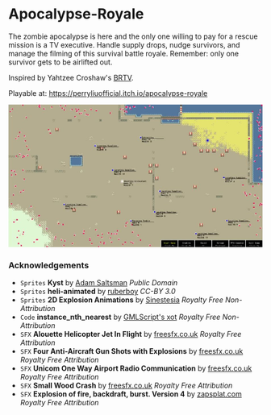 # Apocalypse-Royale
The zombie apocalypse is here and the only one willing to pay for a rescue mission is a TV executive. Handle supply drops, nudge survivors, and manage the filming of this survival battle royale. Remember: only one survivor gets to be airlifted out.

Inspired by Yahtzee Croshaw's [BRTV](https://yzcroshaw.itch.io/brtv).

Playable at: https://perryliuofficial.itch.io/apocalypse-royale

![Screenshot](/Screenshot1.jpg)

### Acknowledgements
- `Sprites` **Kyst** by [Adam Saltsman](https://adamatomic.itch.io/kyst) *Public Domain*
- `Sprites` **heli-animated** by [ruberboy](https://opengameart.org/content/heli-animated) *CC-BY 3.0*
- `Sprites` **2D Explosion Animations** by [Sinestesia](https://opengameart.org/content/2d-explosion-animations-frame-by-frame) *Royalty Free Non-Attribution*
- `Code` **instance_nth_nearest** by [GMLScript's xot](https://www.gmlscripts.com/script/instance_nth_nearest) *Royalty Free Non-Attribution*
- `SFX` **Alouette Helicopter Jet In Flight** by [freesfx.co.uk](https://freesfx.co.uk/Category/Helicopters/76) *Royalty Free Attribution*
- `SFX` **Four Anti-Aircraft Gun Shots with Explosions** by [freesfx.co.uk](https://freesfx.co.uk/Category/Weapons/258) *Royalty Free Attribution*
- `SFX` **Unicom One Way Airport Radio Communication** by [freesfx.co.uk](https://freesfx.co.uk/Category/Aquatic/23) *Royalty Free Attribution*
- `SFX` **Small Wood Crash** by [freesfx.co.uk](https://freesfx.co.uk/Category/Wood/244) *Royalty Free Attribution*
- `SFX` **Explosion of fire, backdraft, burst. Version 4** by [zapsplat.com](https://www.zapsplat.com/sound-effect-category/explosions/) *Royalty Free Attribution*
